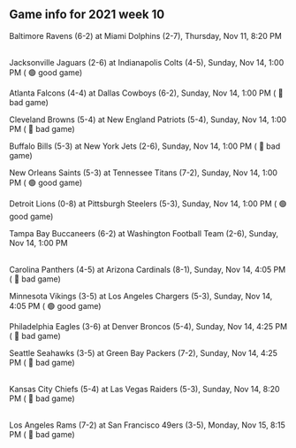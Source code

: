 ## Game info for 2021 week 10
Baltimore Ravens (6-2) at Miami Dolphins (2-7), Thursday, Nov 11, 8:20 PM

<br/>Jacksonville Jaguars (2-6) at Indianapolis Colts (4-5), Sunday, Nov 14, 1:00 PM (	:green_circle: good game)

Atlanta Falcons (4-4) at Dallas Cowboys (6-2), Sunday, Nov 14, 1:00 PM (	:red_circle: bad game)

Cleveland Browns (5-4) at New England Patriots (5-4), Sunday, Nov 14, 1:00 PM (	:red_circle: bad game)

Buffalo Bills (5-3) at New York Jets (2-6), Sunday, Nov 14, 1:00 PM (	:red_circle: bad game)

New Orleans Saints (5-3) at Tennessee Titans (7-2), Sunday, Nov 14, 1:00 PM (	:green_circle: good game)

Detroit Lions (0-8) at Pittsburgh Steelers (5-3), Sunday, Nov 14, 1:00 PM (	:green_circle: good game)

Tampa Bay Buccaneers (6-2) at Washington Football Team (2-6), Sunday, Nov 14, 1:00 PM

<br/>Carolina Panthers (4-5) at Arizona Cardinals (8-1), Sunday, Nov 14, 4:05 PM (	:red_circle: bad game)

Minnesota Vikings (3-5) at Los Angeles Chargers (5-3), Sunday, Nov 14, 4:05 PM (	:green_circle: good game)

Philadelphia Eagles (3-6) at Denver Broncos (5-4), Sunday, Nov 14, 4:25 PM (	:red_circle: bad game)

Seattle Seahawks (3-5) at Green Bay Packers (7-2), Sunday, Nov 14, 4:25 PM (	:red_circle: bad game)

<br/>Kansas City Chiefs (5-4) at Las Vegas Raiders (5-3), Sunday, Nov 14, 8:20 PM (	:red_circle: bad game)

<br/>Los Angeles Rams (7-2) at San Francisco 49ers (3-5), Monday, Nov 15, 8:15 PM (	:red_circle: bad game)

